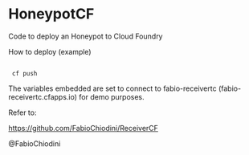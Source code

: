 # HoneypotCF
Code to deploy an Honeypot to Cloud Foundry

How to deploy (example)

```

 cf push

 ```

The variables embedded are set to connect to fabio-receivertc (fabio-receivertc.cfapps.io) for demo purposes.

Refer to:

https://github.com/FabioChiodini/ReceiverCF

@FabioChiodini

